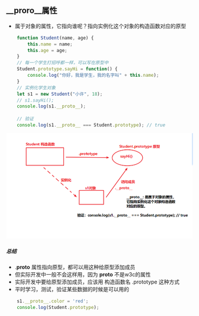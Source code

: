 ## __proro__属性
- 属于对象的属性，它指向谁呢？指向实例化这个对象的构造函数对应的原型

```js
    function Student(name, age) {
        this.name = name;
        this.age = age;
    }
    // 每一个学生打招呼都一样，可以写在原型中
    Student.prototype.sayHi = function() {
        console.log("你好，我是学生，我的名字叫" + this.name);
    }
    // 实例化学生对象
    let s1 = new Student("小许", 18);
    // s1.sayHi();
    console.log(s1.__proto__);

    // 验证
    console.log(s1.__proto__ === Student.prototype); // true

```

![原型](../imgs/02-__proto__属性.png)

##### 总结
- .__proto__ 属性指向原型，都可以用这种给原型添加成员
- 但实际开发中一般不会这样用，因为 __proto__ 不是w3c的属性
- 实际开发中要给原型添加成员，应该用 构造函数名 .prototype 这种方式
- 平时学习，测试，验证某些数据的时候是可以用的
```js
    s1.__proto__.color = 'red';
    console.log(Student.prototype);
```